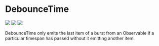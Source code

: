 # DebounceTime

[![](../../../assets/godev.svg)](https://pkg.go.dev/github.com/reactivego/rx/test/DebounceTime?tab=doc)
[![](../../../assets/godoc.svg)](https://godoc.org/github.com/reactivego/rx/test/DebounceTime)
[![](../../../assets/rx.svg)](http://reactivex.io/documentation/operators/debounce.html)

DebounceTime only emits the last item of a burst from an Observable if a
particular timespan has passed without it emitting another item.
